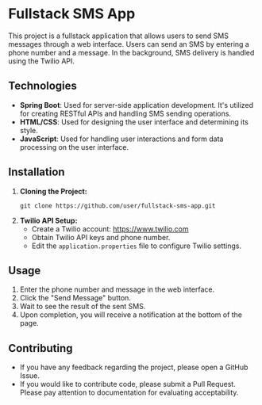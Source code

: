 # Fullstack SMS App

This project is a fullstack application that allows users to send SMS messages through a web interface. Users can send an SMS by entering a phone number and a message. In the background, SMS delivery is handled using the Twilio API.

## Technologies

- **Spring Boot**: Used for server-side application development. It's utilized for creating RESTful APIs and handling SMS sending operations.
- **HTML/CSS**: Used for designing the user interface and determining its style.
- **JavaScript**: Used for handling user interactions and form data processing on the user interface.

## Installation

1. **Cloning the Project:**
    ```
    git clone https://github.com/user/fullstack-sms-app.git
    ```
2. **Twilio API Setup:**
    - Create a Twilio account: https://www.twilio.com
    - Obtain Twilio API keys and phone number.
    - Edit the `application.properties` file to configure Twilio settings.

## Usage

1. Enter the phone number and message in the web interface.
2. Click the "Send Message" button.
3. Wait to see the result of the sent SMS.
4. Upon completion, you will receive a notification at the bottom of the page.

## Contributing

- If you have any feedback regarding the project, please open a GitHub Issue.
- If you would like to contribute code, please submit a Pull Request. Please pay attention to documentation for evaluating acceptability.
